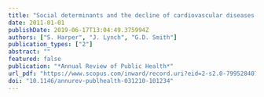 ```yaml
---
title: "Social determinants and the decline of cardiovascular diseases: Understanding the links"
date: 2011-01-01
publishDate: 2019-06-17T13:04:49.375994Z
authors: ["S. Harper", "J. Lynch", "G.D. Smith"]
publication_types: ["2"]
abstract: ""
featured: false
publication: "*Annual Review of Public Health*"
url_pdf: "https://www.scopus.com/inward/record.uri?eid=2-s2.0-79952840734&doi=10.1146%2fannurev-publhealth-031210-101234&partnerID=40&md5=32ff5f220a3085cd108414ca1c58c157"
doi: "10.1146/annurev-publhealth-031210-101234"
---
```


